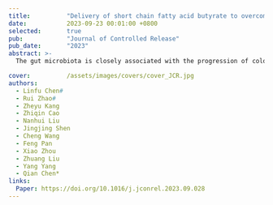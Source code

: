 ```yaml
---
title:          "Delivery of short chain fatty acid butyrate to overcome Fusobacterium nucleatum-induced chemoresistance"
date:           2023-09-23 00:01:00 +0800
selected:       true
pub:            "Journal of Controlled Release"
pub_date:       "2023"
abstract: >-
  The gut microbiota is closely associated with the progression of colorectal cancer (CRC) in which Fusobacterium nucleatum (F. nucleatum) was found to induce cancer resistance to chemotherapeutics. To relieve F. nucleatuminduced drug resistance, herein, we found that short-chain fatty acid butyrate can inhibit the growth, enrichment and adhesion of F. nucleatum in colorectal cancer tissues by downregulating the expression of adhesionassociated outer membrane proteins, including RadD, FomA, and FadA, to reduce the colonization and invasion of F. nucleatum and relieve the chemoresistance induced by F. nucleatum. Leveraging the killing effect of butyrate on F. nucleatum, sodium butyrate (NaBu) was encapsulated in liposomes or prepared as NaBu tablets with Eudragit S100 coating and administered by intravenous injection or oral administration, respectively. Interestingly, both intravenous administration of NaBu liposomes and oral delivery of NaBu tablets could effectively inhibit the proliferation of F. nucleatum and significantly improve the therapeutic efficacy of oxaliplatin in mice with subcutaneous colorectal tumors, orthotopic colorectal tumors and even spontaneously formed colorectal tumors. Thus, our work provides a simple but effective formulation of NaBu to relieve F. nucleatuminduced chemoresistance, exhibiting ideal clinical application prospects.

cover:          /assets/images/covers/cover_JCR.jpg
authors:
  - Linfu Chen#
  - Rui Zhao#
  - Zheyu Kang
  - Zhiqin Cao
  - Nanhui Liu
  - Jingjing Shen
  - Cheng Wang
  - Feng Pan
  - Xiao Zhou
  - Zhuang Liu
  - Yang Yang
  - Qian Chen*
links:
  Paper: https://doi.org/10.1016/j.jconrel.2023.09.028
---
```

